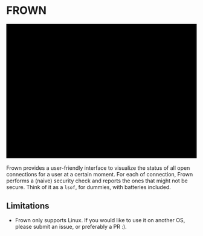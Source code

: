 # FROWN

![forwn-screencast](frown.gif)

Frown provides a user-friendly interface to visualize the status of all open connections
for a user at a certain moment. For each of connection, Frown performs a (naive) security check
and reports the ones that might not be secure. Think of it as a `lsof`, for dummies, with batteries included.

## Limitations

* Frown only supports Linux. If you would like to use it on another OS, please submit an issue, or preferably a PR :).
